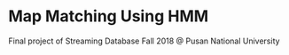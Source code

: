 # Map Matching Using HMM

Final project of Streaming Database Fall 2018 @ Pusan National University
